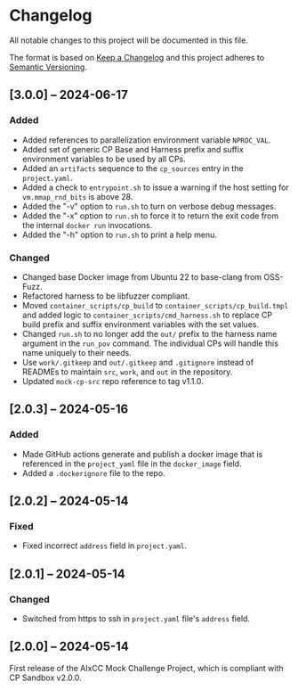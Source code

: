 # Changelog

All notable changes to this project will be documented in this file.

The format is based on [Keep a Changelog](http://keepachangelog.com/)
and this project adheres to [Semantic Versioning](http://semver.org/).

## [3.0.0] – 2024-06-17

### Added

- Added references to parallelization environment variable `NPROC_VAL`.
- Added set of generic CP Base and Harness prefix and suffix environment
  variables to be used by all CPs.
- Added an `artifacts` sequence to the `cp_sources` entry in the
  `project.yaml`.
- Added a check to `entrypoint.sh` to issue a warning if the host setting for
  `vm.mmap_rnd_bits` is above 28.
- Added the "-v" option to `run.sh` to turn on verbose debug messages.
- Added the "-x" option to `run.sh` to force it to return the exit code
  from the internal `docker run` invocations.
- Added the "-h" option to `run.sh` to print a help menu.

### Changed

- Changed base Docker image from Ubuntu 22 to base-clang from OSS-Fuzz.
- Refactored harness to be libfuzzer compliant.
- Moved `container_scripts/cp_build` to `container_scripts/cp_build.tmpl`
  and added logic to `container_scripts/cmd_harness.sh` to replace
  CP build prefix and suffix environment variables with the set values.
- Changed `run.sh` to no longer add the `out/` prefix to the harness name
  argument in the `run_pov` command. The individual CPs will handle this
  name uniquely to their needs.
- Use `work/.gitkeep` and `out/.gitkeep` and `.gitignore` instead of
  READMEs to maintain `src`, `work`, and `out` in the repository.
- Updated `mock-cp-src` repo reference to tag v1.1.0.

## [2.0.3] – 2024-05-16

### Added

- Made GitHub actions generate and publish a docker image that is referenced
  in the `project_yaml` file in the `docker_image` field.
- Added a `.dockerignore` file to the repo.

## [2.0.2] – 2024-05-14

### Fixed

- Fixed incorrect `address` field in `project.yaml`.

## [2.0.1] – 2024-05-14

### Changed

- Switched from https to ssh in `project.yaml` file's `address` field.

## [2.0.0] – 2024-05-14

First release of the AIxCC Mock Challenge Project, which is
compliant with CP Sandbox v2.0.0.

<!-- markdownlint-disable-file MD024 -->
